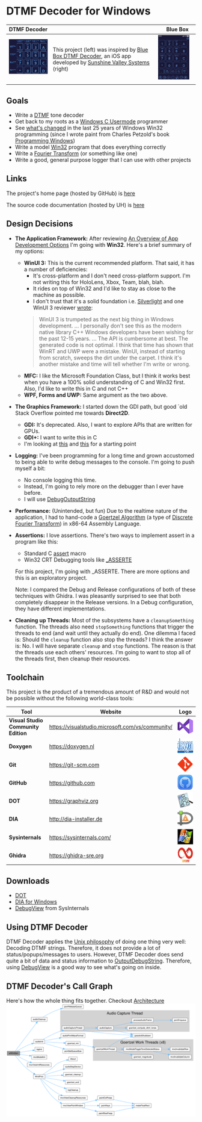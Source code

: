 DTMF Decoder for Windows
========================

| DTMF Decoder                                                                                                                    |                                                                                                                                                                                                                                     | Blue Box                                                                                                                  |
|---------------------------------------------------------------------------------------------------------------------------------|-------------------------------------------------------------------------------------------------------------------------------------------------------------------------------------------------------------------------------------|---------------------------------------------------------------------------------------------------------------------------|
| <img src="images/DTMF_Decoder_Windows.png" style="width:200px; float: top; margin: 0 10px 10px 0;" alt="DTMF Decoder Windows"/> | This project (left) was inspired by [Blue Box DTMF Decoder](https://apps.apple.com/us/app/blue-box/id391832739), an iOS app developed by [Sunshine Valley Systems](http://www.sunshinevalleysystems.com/BlueBox/index.html) (right) | <img src="images/DTMF_Decoder_iOS.PNG" style="width:200px; float: right; margin: 0 10px 10px 0;" alt="DTMF Decoder iOS"/> |


## Goals
- Write a [DTMF](https://en.wikipedia.org/wiki/Dual-tone_multi-frequency_signaling)
  tone decoder
- Get back to my roots as a [Windows C Usermode](https://en.wikipedia.org/wiki/Windows_API)
  programmer
- See [what's changed](https://stackoverflow.com/questions/3121538/how-has-windows-api-changed-in-the-last-10-years)
  in the last 25 years of Windows Win32 programming (since I wrote paint from
  Charles Petzold's book [Programming Windows](https://www.amazon.com/Programming-Windows%C2%AE-Fifth-Developer-Reference/dp/157231995X))
- Write a model [Win32](https://learn.microsoft.com/en-us/windows/win32/) program
  that does everything correctly
- Write a [Fourier Transform](https://en.wikipedia.org/wiki/Fourier_transform)
  (or something like one)
- Write a good, general purpose logger that I can use with other projects


## Links
The project's home page (hosted by GitHub) is [here](https://github.com/marknelsonengineer/DTMF_Decoder)

The source code documentation (hosted by UH) is [here](https://www2.hawaii.edu/~marknels/DTMF_Decoder/)


## Design Decisions
- **The Application Framework:**  After reviewing [An Overview of App Development Options](https://learn.microsoft.com/en-us/windows/apps/get-started/?tabs=net-maui%2Cwindows-forms)
  I'm going with **Win32**.  Here's a brief summary of my options:
  - **WinUI 3:**  This is the current recommended platform.  That said, it
  has a number of deficiencies:
    - It's cross-platform and I don't need cross-platform support.  I'm not
      writing this for HoloLens, Xbox, Team, blah, blah.
    - It rides on top of Win32 and I'd like to stay as close to the machine as
      possible.
    - I don't trust that it's a solid foundation i.e. [Silverlight](https://www.neowin.net/news/former-microsoft-pm-silverlight-is-dead/)
      and one WinUI 3 reviewer [wrote](https://mariusbancila.ro/blog/2022/04/08/unwrapping-winui3-for-cpp/):
    > WinUI 3 is trumpeted as the next big thing in Windows development.
      ... I personally don't see this as the modern native library C++ Windows
      developers have been wishing for the past 12-15 years.  ... The API is
      cumbersome at best.  The generated code is not optimal.
      I think that time has shown that WinRT and UWP were a mistake.  WinUI,
      instead of starting from scratch, sweeps the dirt under the carpet.
      I think it's another mistake and time will tell whether I'm write or wrong.
  - **MFC:**  I like the Microsoft Foundation Class, but I think it works best
    when you have a 100% solid understanding of C and Win32 first.  Also, I'd
    like to write this in C and not C++
  - **WPF, Forms and UWP:** Same argument as the two above.

- **The Graphics Framework:**  I started down the GDI path, but good `old Stack
  Overflow pointed me towards **Direct2D**.
  - **GDI:**  It's deprecated.  Also, I want to explore APIs that are written for GPUs.
  - **GDI+:**  I want to write this in C
  - I'm looking at [this](https://learn.microsoft.com/en-us/windows/win32/direct2d/getting-started-with-direct2d)
    and [this](https://bobobobo.wordpress.com/2008/01/31/how-to-create-a-basic-window-in-c/) for a starting point

- **Logging:** I've been programming for a long time and grown accustomed to
  being able to write debug messages to the console.  I'm going to push myself
  a bit:
  - No console logging this time.
  - Instead, I'm going to rely more on the debugger than I ever have before.
  - I will use [DebugOutputString](https://learn.microsoft.com/en-us/windows/win32/api/debugapi/nf-debugapi-outputdebugstringa)

- **Performance:** (Unintended, but fun) Due to the realtime nature of the
  application, I had to hand-code a [Goertzel Algorithm](https://en.wikipedia.org/wiki/Goertzel_algorithm)
  (a type of [Discrete Fourier Transform](https://en.wikipedia.org/wiki/Discrete_Fourier_transform))
  in x86-64 Assembly Language.

- **Assertions:** I love assertions.  There's two ways to implement assert in
  a program like this:
  - Standard C [assert](https://learn.microsoft.com/en-us/cpp/c-runtime-library/reference/assert-macro-assert-wassert?view=msvc-170) macro
  - Win32 CRT Debugging tools like [_ASSERTE](https://learn.microsoft.com/en-us/cpp/c-runtime-library/reference/assert-asserte-assert-expr-macros?view=msvc-170)

  For this project, I'm going with _ASSERTE.  There are more options and this
  is an exploratory project.

  Note:  I compared the Debug and Release configurations of both of these
  techniques with Ghidra.  I was pleasantly surprised to see that both
  completely disappear in the Release versions.  In a Debug configuration,
  they have different implementations.

- **Cleaning up Threads:**  Most of the subsystems have a `cleanupSomething`
  function.  The threads also need `stopSomething` functions that trigger the
  threads to end (and wait until they actually do end).  One dilemma I faced
  is:  Should the `cleanup` function also stop the threads?  I think the answer
  is:  No.  I will have separate `cleanup` and `stop` functions.  The reason
  is that the threads use each others' resources.  I'm going to want to stop
  all of the threads first, then cleanup their resources.


## Toolchain
This project is the product of a tremendous amount of R&D and would not be
possible without the following world-class tools:

| Tool                                 | Website                                           |                                                Logo                                                                |
|--------------------------------------|---------------------------------------------------|:------------------------------------------------------------------------------------------------------------------:|
| **Visual Studio Community Edition**  | https://visualstudio.microsoft.com/vs/community/  | <img src="images/logo_Visual_Studio.png" style="height:40px; float: center; margin: 0 0 0 0;" alt="MSVC"/>         |
| **Doxygen**                          | https://doxygen.nl                                | <img src="images/logo_doxygen.png" style="height:40px; float: center; margin: 0 0 0 0;" alt="Doxygen"/>            |
| **Git**                              | https://git-scm.com                               | <img src="images/logo_git.png" style="height:40px; float: center; margin: 0 0 0 0;" alt="Git"/>                    |
| **GitHub**                           | https://github.com                                | <img src="images/logo_github.png" style="height:40px; float: center; margin: 0 0 0 0;" alt="Github"/>              |
| **DOT**                              | https://graphviz.org                              | <img src="images/logo_dot.png" style="height:40px; float: center; margin: 0 0 0 0;" alt="Dot"/>                    |
| **DIA**                              | http://dia-installer.de                           | <img src="images/logo_dia.png" style="height:40px; float: center; margin: 0 0 0 0;" alt="Dia"/>                    |
| **Sysinternals**                     | https://sysinternals.com/                         | <img src="images/logo_sysinternals.png" style="height:40px; float: center; margin: 0 0 0 0;" alt="Sysinternals"/>  |
| **Ghidra**                           | https://ghidra-sre.org                            | <img src="images/logo_ghidra.png" style="height:40px; float: center; margin: 0 0 0 0;" alt="Ghidra"/>              |


## Downloads
- [DOT](https://graphviz.org/download/)
- [DIA for Windows](http://dia-installer.de/index.html.en)
- [DebugView](https://learn.microsoft.com/en-us/sysinternals/downloads/debugview)
  from SysInternals


## Using DTMF Decoder
DTMF Decoder applies the [Unix philosophy](https://en.wikipedia.org/wiki/Unix_philosophy)
of doing one thing very well:  Decoding DTMF strings.   Therefore, it does not
provide a lot of status/popups/messages to users.   However, DTMF Decoder does
send quite a bit of data and status information to [OutputDebugString](https://learn.microsoft.com/en-us/windows/win32/api/debugapi/nf-debugapi-outputdebugstringa).
Therefore, using [DebugView](https://learn.microsoft.com/en-us/sysinternals/downloads/debugview)
is a good way to see what's going on inside.


## DTMF Decoder's Call Graph

Here's how the whole thing fits together.  Checkout [Architecture](ARCHITECTURE.md)
![DTMF Decoder's Call Graph](./images/Call_Graph.svg)
